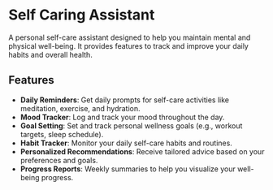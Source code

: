 # Self Caring Assistant

A personal self-care assistant designed to help you maintain mental and physical well-being. It provides features to track and improve your daily habits and overall health.

## Features

- **Daily Reminders**: Get daily prompts for self-care activities like meditation, exercise, and hydration.
- **Mood Tracker**: Log and track your mood throughout the day.
- **Goal Setting**: Set and track personal wellness goals (e.g., workout targets, sleep schedule).
- **Habit Tracker**: Monitor your daily self-care habits and routines.
- **Personalized Recommendations**: Receive tailored advice based on your preferences and goals.
- **Progress Reports**: Weekly summaries to help you visualize your well-being progress.
